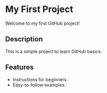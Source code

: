 # My First Project 

Welcome to my first GitHub project! 

## Description 

This is a simple project to learn GitHub basics. 

## Features 

- Instructions for beginners.  
- Easy-to-follow examples.
